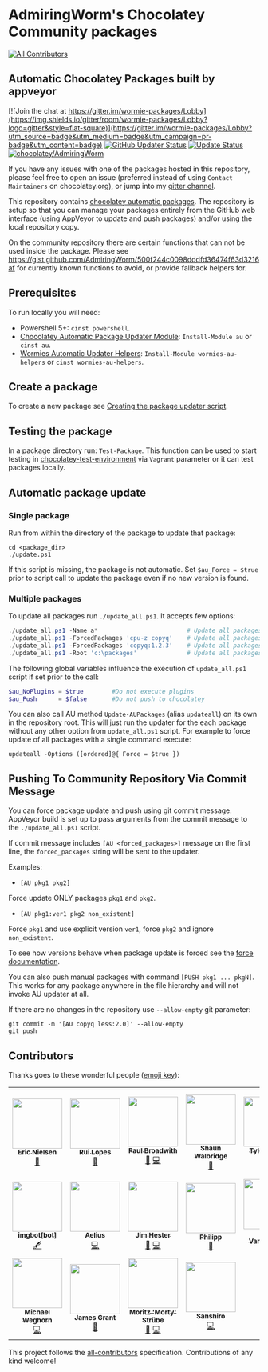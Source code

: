 # AdmiringWorm's Chocolatey Community packages

<!-- ALL-CONTRIBUTORS-BADGE:START - Do not remove or modify this section -->
[![All Contributors](https://img.shields.io/badge/all_contributors-18-orange.svg?style=flat-square)](#contributors-)
<!-- ALL-CONTRIBUTORS-BADGE:END -->

## Automatic Chocolatey Packages built by appveyor

[![Join the chat at https://gitter.im/wormie-packages/Lobby](https://img.shields.io/gitter/room/wormie-packages/Lobby?logo=gitter&style=flat-square)](https://gitter.im/wormie-packages/Lobby?utm_source=badge&utm_medium=badge&utm_campaign=pr-badge&utm_content=badge)
[![GitHub Updater Status](https://img.shields.io/github/workflow/status/AdmiringWorm/chocolatey-packages/Package%20Updater?label=updater&logo=github&style=flat-square)](https://github.com/AdmiringWorm/chocolatey-packages/actions/workflows/package-updater.yml)
[![Update Status](https://img.shields.io/badge/Update-Status-blue.svg?style=flat-square&logo=github)](https://gist.github.com/AdmiringWorm/747b3ede98c9404e5cb6a399595e7ad1)
[![chocolatey/AdmiringWorm](https://img.shields.io/badge/Chocolatey-AdmiringWorm-yellowgreen.svg?style=flat-square&logo=chocolatey)](https://chocolatey.org/profiles/AdmiringWorm)

If you have any issues with one of the packages hosted in this repository, please feel free to open an issue (preferred instead of using `Contact Maintainers` on chocolatey.org), or jump into my [gitter channel](https://gitter.im/wormie-packages/Lobby?utm_source=badge&utm_medium=badge&utm_campaign=pr-badge&utm_content=badge).

This repository contains [chocolatey automatic packages](https://chocolatey.org/docs/automatic-packages).
The repository is setup so that you can manage your packages entirely from the GitHub web interface (using AppVeyor to update and push packages) and/or using the local repository copy.

On the community repository there are certain functions that can not be used inside the package.
Please see <https://gist.github.com/AdmiringWorm/500f244c0098dddfd36474f63d3216af> for currently known functions to avoid, or provide fallback helpers for.

## Prerequisites

To run locally you will need:

- Powershell 5+: `cinst powershell`.
- [Chocolatey Automatic Package Updater Module](https://github.com/majkinetor/au): `Install-Module au` or `cinst au`.
- [Wormies Automatic Updater Helpers](https://github.com/WormieCorp/Wormies-AU-Helpers): `Install-Module wormies-au-helpers` or `cinst wormies-au-helpers`.

## Create a package

To create a new package see [Creating the package updater script](https://github.com/majkinetor/au#creating-the-package-updater-script).

## Testing the package

In a package directory run: `Test-Package`. This function can be used to start testing in [chocolatey-test-environment](https://github.com/majkinetor/chocolatey-test-environment) via `Vagrant` parameter or it can test packages locally.

## Automatic package update

### Single package

Run from within the directory of the package to update that package:

    cd <package_dir>
    ./update.ps1

If this script is missing, the package is not automatic.
Set `$au_Force = $true` prior to script call to update the package even if no new version is found.

### Multiple packages

To update all packages run `./update_all.ps1`. It accepts few options:

```powershell
./update_all.ps1 -Name a*                         # Update all packages which name start with letter 'a'
./update_all.ps1 -ForcedPackages 'cpu-z copyq'    # Update all packages and force cpu-z and copyq
./update_all.ps1 -ForcedPackages 'copyq:1.2.3'    # Update all packages but force copyq with explicit version
./update_all.ps1 -Root 'c:\packages'              # Update all packages in the c:\packages folder
```

The following global variables influence the execution of `update_all.ps1` script if set prior to the call:

```powershell
$au_NoPlugins = $true        #Do not execute plugins
$au_Push      = $false       #Do not push to chocolatey
```

You can also call AU method `Update-AUPackages` (alias `updateall`) on its own in the repository root. This will just run the updater for the each package without any other option from `update_all.ps1` script. For example to force update of all packages with a single command execute:

    updateall -Options ([ordered]@{ Force = $true })

## Pushing To Community Repository Via Commit Message

You can force package update and push using git commit message. AppVeyor build is set up to pass arguments from the commit message to the `./update_all.ps1` script.

If commit message includes `[AU <forced_packages>]` message on the first line, the `forced_packages` string will be sent to the updater.

Examples:

- `[AU pkg1 pkg2]`

Force update ONLY packages `pkg1` and `pkg2`.

- `[AU pkg1:ver1 pkg2 non_existent]`

Force `pkg1` and use explicit version `ver1`, force `pkg2` and ignore `non_existent`.

To see how versions behave when package update is forced see the [force documentation](https://github.com/majkinetor/au/blob/master/README.md#force-update).

You can also push manual packages with command `[PUSH pkg1 ... pkgN]`. This works for any package anywhere in the file hierarchy and will not invoke AU updater at all.

If there are no changes in the repository use `--allow-empty` git parameter:

    git commit -m '[AU copyq less:2.0]' --allow-empty
    git push

## Contributors

Thanks goes to these wonderful people ([emoji key](https://allcontributors.org/docs/en/emoji-key)):

<!-- ALL-CONTRIBUTORS-LIST:START - Do not remove or modify this section -->
<!-- prettier-ignore-start -->
<!-- markdownlint-disable -->
<table>
  <tr>
    <td align="center"><a href="https://github.com/ericbn"><img src="https://avatars3.githubusercontent.com/u/4120606?v=4?s=100" width="100px;" alt=""/><br /><sub><b>Eric Nielsen</b></sub></a><br /><a href="https://github.com/AdmiringWorm/chocolatey-packages/issues?q=author%3Aericbn+label%3Abug" title="Bug reports">🐛</a></td>
    <td align="center"><a href="http://ruilopes.com"><img src="https://avatars3.githubusercontent.com/u/43356?v=4?s=100" width="100px;" alt=""/><br /><sub><b>Rui Lopes</b></sub></a><br /><a href="https://github.com/AdmiringWorm/chocolatey-packages/issues?q=author%3Argl+label%3Abug" title="Bug reports">🐛</a></td>
    <td align="center"><a href="https://pauby.com"><img src="https://avatars2.githubusercontent.com/u/12760779?v=4?s=100" width="100px;" alt=""/><br /><sub><b>Paul Broadwith</b></sub></a><br /><a href="https://github.com/AdmiringWorm/chocolatey-packages/issues?q=author%3Apauby+label%3Abug" title="Bug reports">🐛</a> <a href="https://github.com/AdmiringWorm/chocolatey-packages/commits?author=pauby" title="Code">💻</a></td>
    <td align="center"><a href="https://twitter.com/scw"><img src="https://avatars3.githubusercontent.com/u/1314?v=4?s=100" width="100px;" alt=""/><br /><sub><b>Shaun Walbridge</b></sub></a><br /><a href="https://github.com/AdmiringWorm/chocolatey-packages/issues?q=author%3Ascw" title="Ideas, Planning, & Feedback">🤔</a></td>
    <td align="center"><a href="https://github.com/tylerszabo"><img src="https://avatars0.githubusercontent.com/u/315343?v=4?s=100" width="100px;" alt=""/><br /><sub><b>Tyler Szabo</b></sub></a><br /><a href="https://github.com/AdmiringWorm/chocolatey-packages/issues?q=author%3Atylerszabo" title="Ideas, Planning, & Feedback">🤔</a> <a href="https://github.com/AdmiringWorm/chocolatey-packages/commits?author=tylerszabo" title="Code">💻</a></td>
    <td align="center"><a href="https://github.com/quincunx"><img src="https://avatars2.githubusercontent.com/u/279130?v=4?s=100" width="100px;" alt=""/><br /><sub><b>Christian Schuerer-Waldheim</b></sub></a><br /><a href="https://github.com/AdmiringWorm/chocolatey-packages/issues?q=author%3Aquincunx+label%3Abug" title="Bug reports">🐛</a> <a href="https://github.com/AdmiringWorm/chocolatey-packages/commits?author=quincunx" title="Code">💻</a></td>
    <td align="center"><a href="https://github.com/MathNum"><img src="https://avatars2.githubusercontent.com/u/30048020?v=4?s=100" width="100px;" alt=""/><br /><sub><b>MathNum</b></sub></a><br /><a href="https://github.com/AdmiringWorm/chocolatey-packages/issues?q=author%3AMathNum" title="Ideas, Planning, & Feedback">🤔</a></td>
  </tr>
  <tr>
    <td align="center"><a href="https://github.com/apps/imgbot"><img src="https://avatars0.githubusercontent.com/in/4706?v=4?s=100" width="100px;" alt=""/><br /><sub><b>imgbot[bot]</b></sub></a><br /><a href="#content-imgbot[bot]" title="Content">🖋</a></td>
    <td align="center"><a href="https://github.com/AeliusSaionji"><img src="https://avatars3.githubusercontent.com/u/4342746?v=4?s=100" width="100px;" alt=""/><br /><sub><b>Aelius</b></sub></a><br /><a href="https://github.com/AdmiringWorm/chocolatey-packages/commits?author=AeliusSaionji" title="Code">💻</a></td>
    <td align="center"><a href="http://www.jimhester.com"><img src="https://avatars3.githubusercontent.com/u/205275?v=4?s=100" width="100px;" alt=""/><br /><sub><b>Jim Hester</b></sub></a><br /><a href="https://github.com/AdmiringWorm/chocolatey-packages/commits?author=jimhester" title="Documentation">📖</a> <a href="https://github.com/AdmiringWorm/chocolatey-packages/commits?author=jimhester" title="Code">💻</a></td>
    <td align="center"><a href="https://github.com/phihub"><img src="https://avatars2.githubusercontent.com/u/6604490?v=4?s=100" width="100px;" alt=""/><br /><sub><b>Philipp</b></sub></a><br /><a href="https://github.com/AdmiringWorm/chocolatey-packages/issues?q=author%3Aphihub" title="Ideas, Planning, & Feedback">🤔</a></td>
    <td align="center"><a href="https://ghuser.io/jayvdb"><img src="https://avatars1.githubusercontent.com/u/15092?v=4?s=100" width="100px;" alt=""/><br /><sub><b>John Vandenberg</b></sub></a><br /><a href="https://github.com/AdmiringWorm/chocolatey-packages/issues?q=author%3Ajayvdb" title="Ideas, Planning, & Feedback">🤔</a></td>
    <td align="center"><a href="https://github.com/kintrupf"><img src="https://avatars3.githubusercontent.com/u/8496344?v=4?s=100" width="100px;" alt=""/><br /><sub><b>Frank Kintrup</b></sub></a><br /><a href="https://github.com/AdmiringWorm/chocolatey-packages/issues?q=author%3Akintrupf+label%3Abug" title="Bug reports">🐛</a></td>
    <td align="center"><a href="https://github.com/soul4soul"><img src="https://avatars2.githubusercontent.com/u/5142635?v=4?s=100" width="100px;" alt=""/><br /><sub><b>soul4soul</b></sub></a><br /><a href="https://github.com/AdmiringWorm/chocolatey-packages/issues?q=author%3Asoul4soul" title="Ideas, Planning, & Feedback">🤔</a></td>
  </tr>
  <tr>
    <td align="center"><a href="https://github.com/michaelweghorn"><img src="https://avatars2.githubusercontent.com/u/6560939?v=4?s=100" width="100px;" alt=""/><br /><sub><b>Michael Weghorn</b></sub></a><br /><a href="https://github.com/AdmiringWorm/chocolatey-packages/commits?author=michaelweghorn" title="Code">💻</a></td>
    <td align="center"><a href="http://www.zaltys.org"><img src="https://avatars2.githubusercontent.com/u/42079499?v=4?s=100" width="100px;" alt=""/><br /><sub><b>James Grant</b></sub></a><br /><a href="https://github.com/AdmiringWorm/chocolatey-packages/issues?q=author%3Ajamesg-nz" title="Ideas, Planning, & Feedback">🤔</a></td>
    <td align="center"><a href="http://www.redheads.de"><img src="https://avatars.githubusercontent.com/u/2370091?v=4?s=100" width="100px;" alt=""/><br /><sub><b>Moritz 'Morty' Strübe</b></sub></a><br /><a href="https://github.com/AdmiringWorm/chocolatey-packages/issues?q=author%3Acmorty" title="Ideas, Planning, & Feedback">🤔</a> <a href="https://github.com/AdmiringWorm/chocolatey-packages/commits?author=cmorty" title="Code">💻</a></td>
    <td align="center"><a href="https://github.com/TakataSanshiro"><img src="https://avatars.githubusercontent.com/u/25909315?v=4?s=100" width="100px;" alt=""/><br /><sub><b>Sanshiro</b></sub></a><br /><a href="https://github.com/AdmiringWorm/chocolatey-packages/commits?author=TakataSanshiro" title="Code">💻</a></td>
  </tr>
</table>

<!-- markdownlint-restore -->
<!-- prettier-ignore-end -->

<!-- ALL-CONTRIBUTORS-LIST:END -->

This project follows the [all-contributors](https://github.com/all-contributors/all-contributors) specification. Contributions of any kind welcome!
